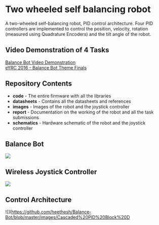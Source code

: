# Two wheeled self balancing robot

A two-wheeled self-balancing robot, PID control architecture. Four PID controllers are implemented to control the position, velocity, rotation (measured using Quadrature Encoders) and the tilt angle of the robot. 

## Video Demonstration of 4 Tasks 
[Balance Bot Video Demonstration](https://youtu.be/-k-lZ_CcU4U)  
[eYRC 2016 - Balance Bot Theme Finals](https://www.youtube.com/watch?v=ncqQBZ67XNE&t=7s)  

## Repository Contents
- **code** - The entire firmware with all the libraries
- **datasheets** - Contains all the datasheets and references
- **images** - Images of the robot and the joystick controller
- **report** - Documentation on the working of the robot and all the task submissions
- **schematics** - Hardware schematic of the robot and the joystick controller

## Balance Bot
![](https://github.com/heethesh/Balance-Bot/blob/master/images/Balance%20Bot%20Components.jpg)

## Wireless Joystick Controller
![](https://github.com/heethesh/Balance-Bot/blob/master/images/Wireless%20Joystick%20Controller.jpg)

## Control Architecture
![](https://github.com/heethesh/Balance-Bot/blob/master/images/Cascaded%20PID%20Block%20D
